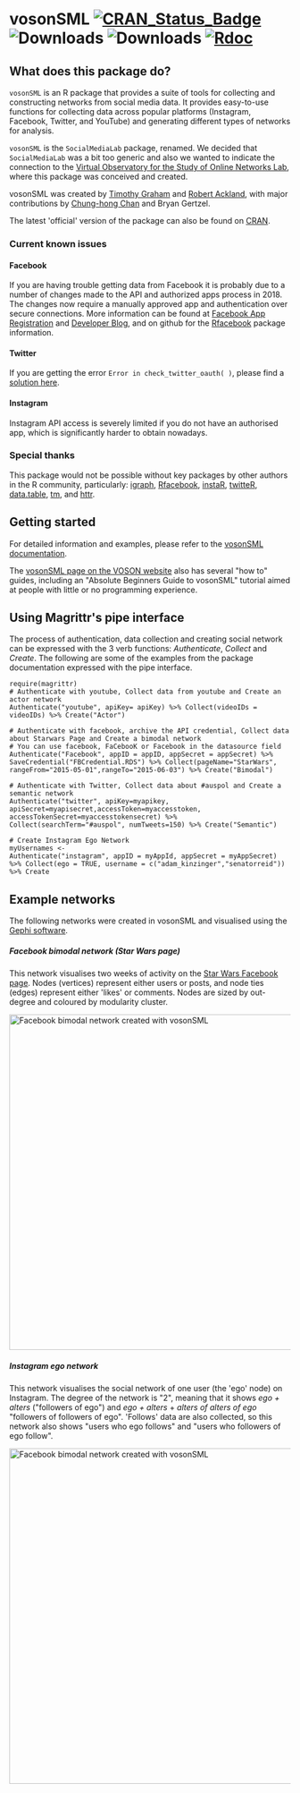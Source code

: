 # vosonSML [![CRAN\_Status\_Badge](http://www.r-pkg.org/badges/version/vosonSML)](https://CRAN.R-project.org/package=vosonSML) ![Downloads](https://cranlogs.r-pkg.org/badges/vosonSML) ![Downloads](https://cranlogs.r-pkg.org/badges/grand-total/vosonSML) [![Rdoc](http://www.rdocumentation.org/badges/version/vosonSML)](http://www.rdocumentation.org/packages/vosonSML)

## What does this package do?

`vosonSML` is an R package that provides a suite of tools for collecting and constructing networks from social media data. It provides easy-to-use functions for collecting data across popular platforms (Instagram, Facebook, Twitter, and YouTube) and generating different types of networks for analysis.

`vosonSML` is the `SocialMediaLab` package, renamed. We decided that `SocialMediaLab` was a bit too generic and also we wanted to indicate the connection to the [Virtual Observatory for the Study of Online Networks Lab](http://vosonlab.net), where this package was conceived and created.

vosonSML was created by [Timothy Graham](http://uq.academia.edu/TimGraham) and [Robert Ackland](https://researchers.anu.edu.au/researchers/ackland-rj), with major contributions by [Chung-hong Chan](https://github.com/chainsawriot) and Bryan Gertzel.

The latest 'official' version of the package can also be found on [CRAN](https://cran.r-project.org/web/packages/vosonSML/index.html).

### Current known issues

#### Facebook

If you are having trouble getting data from Facebook it is probably due to a number of changes made to the API and authorized apps process in 2018. The changes now require a manually approved app and authentication over secure connections. More information can be found at [Facebook App Registration](https://developers.facebook.com/docs/apps#register) and [Developer Blog](https://developers.facebook.com/blog/post/2018/06/08/enforce-https-facebook-login/), and on github for the [Rfacebook](https://github.com/pablobarbera/Rfacebook/issues) package information.

#### Twitter

If you are getting the error `Error in check_twitter_oauth( )`, please find a [solution here](https://github.com/geoffjentry/twitteR/issues/90).

#### Instagram

Instagram API access is severely limited if you do not have an authorised app, which is significantly harder to obtain nowadays.

### Special thanks

This package would not be possible without key packages by other authors in the R community, particularly: [igraph](https://github.com/igraph/rigraph), [Rfacebook](https://github.com/pablobarbera/Rfacebook), [instaR](https://github.com/pablobarbera/instaR), [twitteR](https://github.com/geoffjentry/twitteR), [data.table](https://github.com/Rdatatable/data.table), [tm](https://cran.r-project.org/web/packages/tm/index.html), and [httr](https://github.com/hadley/httr).

## Getting started

For detailed information and examples, please refer to the [vosonSML documentation](https://github.com/vosonlab/vosonSML/blob/master/vosonSML.pdf).

The [vosonSML page on the VOSON website](http://vosonlab.net/vosonSML) also has several "how to" guides, including an "Absolute Beginners Guide to vosonSML" tutorial aimed at people with little or no programming experience.

## Using Magrittr's pipe interface

The process of authentication, data collection and creating social network can be expressed with the 3 verb functions: *Authenticate*, *Collect* and *Create*. The following are some of the examples from the package documentation expressed with the pipe interface.

```{r}
require(magrittr)
# Authenticate with youtube, Collect data from youtube and Create an actor network
Authenticate("youtube", apiKey= apiKey) %>% Collect(videoIDs = videoIDs) %>% Create("Actor")

# Authenticate with facebook, archive the API credential, Collect data about Starwars Page and Create a bimodal network
# You can use facebook, FaCebooK or Facebook in the datasource field
Authenticate("Facebook", appID = appID, appSecret = appSecret) %>% SaveCredential("FBCredential.RDS") %>% Collect(pageName="StarWars", rangeFrom="2015-05-01",rangeTo="2015-06-03") %>% Create("Bimodal")

# Authenticate with Twitter, Collect data about #auspol and Create a semantic network
Authenticate("twitter", apiKey=myapikey, apiSecret=myapisecret,accessToken=myaccesstoken, accessTokenSecret=myaccesstokensecret) %>% Collect(searchTerm="#auspol", numTweets=150) %>% Create("Semantic")

# Create Instagram Ego Network
myUsernames <- 
Authenticate("instagram", appID = myAppId, appSecret = myAppSecret) %>% Collect(ego = TRUE, username = c("adam_kinzinger","senatorreid")) %>% Create
```

## Example networks

The following networks were created in vosonSML and visualised using the [Gephi software](http://gephi.github.io/).

##### Facebook bimodal network (Star Wars page)

This network visualises two weeks of activity on the [Star Wars Facebook page](https://www.facebook.com/StarWarsAUNZ/?brand_redir=169299103121699). Nodes (vertices) represent either users or posts, and node ties (edges) represent either 'likes' or comments. Nodes are sized by out-degree and coloured by modularity cluster.

<img src="http://vosonlab.net/papers/ACSPRIWinter2015/Facebook_bimodal_network_socialmedialab_Star_Wars.png" alt="Facebook bimodal network created with vosonSML" width="600" height="600"/>

##### Instagram ego network

This network visualises the social network of one user (the 'ego' node) on Instagram. The degree of the network is "2", meaning that it shows *ego + alters* ("followers of ego") and *ego + alters* + *alters of alters of ego* "followers of followers of ego". 'Follows' data are also collected, so this network also shows "users who ego follows" and "users who followers of ego follow".

<img src="http://vosonlab.net/papers/ACSPRIWinter2015/Instagram_ego_network_socialmedialab_example.png" alt="Facebook bimodal network created with vosonSML" width="600" height="600"/>
